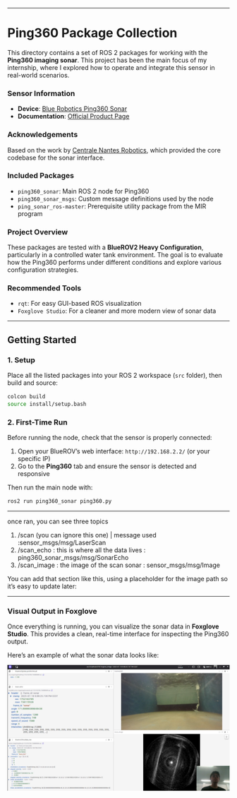 
---

# Ping360 Package Collection

This directory contains a set of ROS 2 packages for working with the **Ping360 imaging sonar**. This project has been the main focus of my internship, where I explored how to operate and integrate this sensor in real-world scenarios.

### Sensor Information

* **Device**: [Blue Robotics Ping360 Sonar](https://bluerobotics.com/store/sonars/imaging-sonars/ping360-sonar-r1-rp/)
* **Documentation**: [Official Product Page](https://bluerobotics.com/store/sonars/imaging-sonars/ping360-sonar-r1-rp/)

### Acknowledgements

Based on the work by [Centrale Nantes Robotics](https://github.com/CentraleNantesRobotics/ping360_sonar/), which provided the core codebase for the sonar interface.

### Included Packages

* `ping360_sonar`: Main ROS 2 node for Ping360
* `ping360_sonar_msgs`: Custom message definitions used by the node
* `ping_sonar_ros-master`: Prerequisite utility package from the MIR program

### Project Overview

These packages are tested with a **BlueROV2 Heavy Configuration**, particularly in a controlled water tank environment. The goal is to evaluate how the Ping360 performs under different conditions and explore various configuration strategies.

### Recommended Tools

* `rqt`: For easy GUI-based ROS visualization
* `Foxglove Studio`: For a cleaner and more modern view of sonar data

---

## Getting Started

### 1. Setup

Place all the listed packages into your ROS 2 workspace (`src` folder), then build and source:

```bash
colcon build
source install/setup.bash
```

### 2. First-Time Run

Before running the node, check that the sensor is properly connected:

1. Open your BlueROV’s web interface: `http://192.168.2.2/` (or your specific IP)
2. Go to the **Ping360** tab and ensure the sensor is detected and responsive

Then run the main node with:

```bash
ros2 run ping360_sonar ping360.py
```

---


once ran, you can see three topics

1. /scan (you can ignore this one) | message used :sensor_msgs/msg/LaserScan
2. /scan_echo : this is where all the data lives : ping360_sonar_msgs/msg/SonarEcho
3. /scan_image : the image of the scan sonar : sensor_msgs/msg/Image


You can add that section like this, using a placeholder for the image path so it’s easy to update later:

---

### Visual Output in Foxglove

Once everything is running, you can visualize the sonar data in **Foxglove Studio**. This provides a clean, real-time interface for inspecting the Ping360 output.

Here’s an example of what the sonar data looks like:

![Ping360 output in Foxglove](images/foxglove_pinger1.png)
